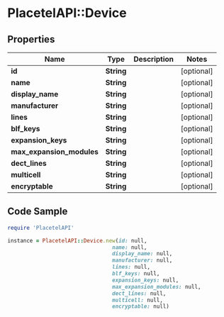 # PlacetelAPI::Device

## Properties

Name | Type | Description | Notes
------------ | ------------- | ------------- | -------------
**id** | **String** |  | [optional] 
**name** | **String** |  | [optional] 
**display_name** | **String** |  | [optional] 
**manufacturer** | **String** |  | [optional] 
**lines** | **String** |  | [optional] 
**blf_keys** | **String** |  | [optional] 
**expansion_keys** | **String** |  | [optional] 
**max_expansion_modules** | **String** |  | [optional] 
**dect_lines** | **String** |  | [optional] 
**multicell** | **String** |  | [optional] 
**encryptable** | **String** |  | [optional] 

## Code Sample

```ruby
require 'PlacetelAPI'

instance = PlacetelAPI::Device.new(id: null,
                                 name: null,
                                 display_name: null,
                                 manufacturer: null,
                                 lines: null,
                                 blf_keys: null,
                                 expansion_keys: null,
                                 max_expansion_modules: null,
                                 dect_lines: null,
                                 multicell: null,
                                 encryptable: null)
```


